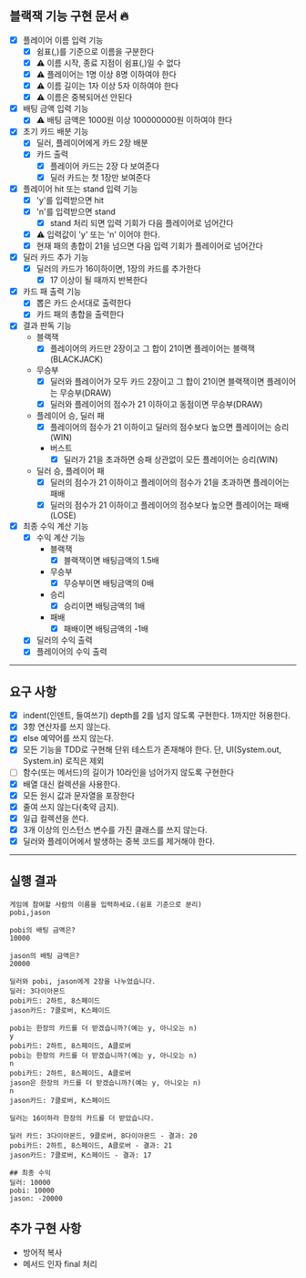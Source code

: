 ## 블랙잭 기능 구현 문서 🔥

- [x] 플레이어 이름 입력 기능
    - [x] 쉼표(,)를 기준으로 이름을 구분한다
    - [x] ⚠️ 이름 시작, 종료 지점이 쉼표(,)일 수 없다
    - [x] ⚠️ 플레이어는 1명 이상 8명 이하여야 한다
    - [x] ⚠️ 이름 길이는 1자 이상 5자 이하여야 한다
    - [x] ⚠️ 이름은 중복되어선 안된다
- [x] 배팅 금액 입력 기능
    - [x] ⚠️ 배팅 금액은 1000원 이상 100000000원 이하여야 한다
- [x] 초기 카드 배분 기능
    - [x] 딜러, 플레이어에게 카드 2장 배분
    - [x] 카드 출력
        - [x] 플레이어 카드는 2장 다 보여준다
        - [x] 딜러 카드는 첫 1장만 보여준다
- [x] 플레이어 hit 또는 stand 입력 기능
    - [x] 'y'를 입력받으면 hit
    - [x] 'n'를 입력받으면 stand
        - [x] stand 처리 되면 입력 기회가 다음 플레이어로 넘어간다
    - [x] ⚠️ 입력값이 'y' 또는 'n' 이어야 한다.
    - [x] 현재 패의 총합이 21을 넘으면 다음 입력 기회가 플레이어로 넘어간다
- [x] 딜러 카드 추가 기능
    - [x] 딜러의 카드가 16이하이면, 1장의 카드를 추가한다
        - [x] 17 이상이 될 때까지 반복한다
- [x] 카드 패 출력 기능
    - [x] 뽑은 카드 순서대로 출력한다
    - [x] 카드 패의 총합을 출력한다
- [x] 결과 판독 기능
    - 블랙잭
        - [x] 플레이어의 카드만 2장이고 그 합이 21이면 플레이어는 블랙잭(BLACKJACK)
    - 무승부
        - [x] 딜러와 플레이어가 모두 카드 2장이고 그 합이 21이면 블랙잭이면 플레이어는 무승부(DRAW)
        - [x] 딜러와 플레이어의 점수가 21 이하이고 동점이면 무승부(DRAW)
    - 플레이어 승, 딜러 패
        - [x] 플레이어의 점수가 21 이하이고 딜러의 점수보다 높으면 플레이어는 승리(WIN)
        - 버스트
            - [x] 딜러가 21을 초과하면 승패 상관없이 모든 플레이어는 승리(WIN)
    - 딜러 승, 플레이어 패
        - [x] 딜러의 점수가 21 이하이고 플레이어의 점수가 21을 초과하면 플레이어는 패배
        - [x] 딜러의 점수가 21 이하이고 플레이어의 점수보다 높으면 플레이어는 패배(LOSE)
- [x] 최종 수익 계산 기능
    - [x] 수익 계산 기능
        - 블랙잭
            - [x] 블랙잭이면 배팅금액의 1.5배
        - 무승부
            - [x] 무승부이면 배팅금액의 0배
        - 승리
            - [x] 승리이면 배팅금액의 1배
        - 패배
            - [x] 패배이면 배팅금액의 -1배
    - [x] 딜러의 수익 출력
    - [x] 플레이어의 수익 출력

---

## 요구 사항

- [x] indent(인덴트, 들여쓰기) depth를 2를 넘지 않도록 구현한다. 1까지만 허용한다.
- [x] 3항 연산자를 쓰지 않는다.
- [x] else 예약어를 쓰지 않는다.
- [x] 모든 기능을 TDD로 구현해 단위 테스트가 존재해야 한다. 단, UI(System.out, System.in) 로직은 제외
- [ ] 함수(또는 메서드)의 길이가 10라인을 넘어가지 않도록 구현한다
- [x] 배열 대신 컬렉션을 사용한다.
- [x] 모든 원시 값과 문자열을 포장한다
- [x] 줄여 쓰지 않는다(축약 금지).
- [x] 일급 컬렉션을 쓴다.
- [x] 3개 이상의 인스턴스 변수를 가진 클래스를 쓰지 않는다.
- [x] 딜러와 플레이어에서 발생하는 중복 코드를 제거해야 한다.

---

## 실행 결과

```
게임에 참여할 사람의 이름을 입력하세요.(쉼표 기준으로 분리)
pobi,jason

pobi의 배팅 금액은?
10000

jason의 배팅 금액은?
20000

딜러와 pobi, jason에게 2장을 나누었습니다.
딜러: 3다이아몬드
pobi카드: 2하트, 8스페이드
jason카드: 7클로버, K스페이드

pobi는 한장의 카드를 더 받겠습니까?(예는 y, 아니오는 n)
y
pobi카드: 2하트, 8스페이드, A클로버
pobi는 한장의 카드를 더 받겠습니까?(예는 y, 아니오는 n)
n
pobi카드: 2하트, 8스페이드, A클로버
jason은 한장의 카드를 더 받겠습니까?(예는 y, 아니오는 n)
n
jason카드: 7클로버, K스페이드

딜러는 16이하라 한장의 카드를 더 받았습니다.

딜러 카드: 3다이아몬드, 9클로버, 8다이아몬드 - 결과: 20
pobi카드: 2하트, 8스페이드, A클로버 - 결과: 21
jason카드: 7클로버, K스페이드 - 결과: 17

## 최종 수익
딜러: 10000
pobi: 10000 
jason: -20000
```

## 추가 구현 사항

- 방어적 복사
- 메서드 인자 final 처리